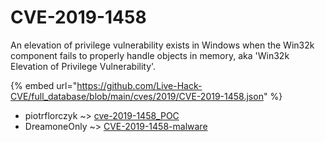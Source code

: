 # CVE-2019-1458

An elevation of privilege vulnerability exists in Windows when the Win32k component fails to properly handle objects in memory, aka 'Win32k Elevation of Privilege Vulnerability'.

{% embed url="https://github.com/Live-Hack-CVE/full_database/blob/main/cves/2019/CVE-2019-1458.json" %}


* piotrflorczyk ~> [cve-2019-1458_POC](https://zeste.alice-snow.ru/2019/database/cve-2019-1458/cve-2019-1458_poc-piotrflorczyk)
* DreamoneOnly ~> [CVE-2019-1458-malware](https://zeste.alice-snow.ru/2019/database/cve-2019-1458/cve-2019-1458-malware-dreamoneonly)